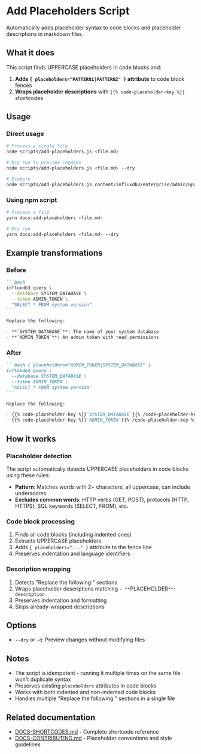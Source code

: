 # Add Placeholders Script

Automatically adds placeholder syntax to code blocks and placeholder descriptions in markdown files.

## What it does

This script finds UPPERCASE placeholders in code blocks and:

1. **Adds `{ placeholders="PATTERN1|PATTERN2" }` attribute** to code block fences
2. **Wraps placeholder descriptions** with `{{% code-placeholder-key %}}` shortcodes

## Usage

### Direct usage

```bash
# Process a single file
node scripts/add-placeholders.js <file.md>

# Dry run to preview changes
node scripts/add-placeholders.js <file.md> --dry

# Example
node scripts/add-placeholders.js content/influxdb3/enterprise/admin/upgrade.md
```

### Using npm script

```bash
# Process a file
yarn docs:add-placeholders <file.md>

# Dry run
yarn docs:add-placeholders <file.md> --dry
```

## Example transformations

### Before

````markdown
```bash
influxdb3 query \
  --database SYSTEM_DATABASE \
  --token ADMIN_TOKEN \
  "SELECT * FROM system.version"
```

Replace the following:

- **`SYSTEM_DATABASE`**: The name of your system database
- **`ADMIN_TOKEN`**: An admin token with read permissions
````

### After

````markdown
```bash { placeholders="ADMIN_TOKEN|SYSTEM_DATABASE" }
influxdb3 query \
  --database SYSTEM_DATABASE \
  --token ADMIN_TOKEN \
  "SELECT * FROM system.version"
```

Replace the following:

- {{% code-placeholder-key %}}`SYSTEM_DATABASE`{{% /code-placeholder-key %}}: The name of your system database
- {{% code-placeholder-key %}}`ADMIN_TOKEN`{{% /code-placeholder-key %}}: An admin token with read permissions
````

## How it works

### Placeholder detection

The script automatically detects UPPERCASE placeholders in code blocks using these rules:

- **Pattern**: Matches words with 2+ characters, all uppercase, can include underscores
- **Excludes common words**: HTTP verbs (GET, POST), protocols (HTTP, HTTPS), SQL keywords (SELECT, FROM), etc.

### Code block processing

1. Finds all code blocks (including indented ones)
2. Extracts UPPERCASE placeholders
3. Adds `{ placeholders="..." }` attribute to the fence line
4. Preserves indentation and language identifiers

### Description wrapping

1. Detects "Replace the following:" sections
2. Wraps placeholder descriptions matching `- **`PLACEHOLDER`**: description`
3. Preserves indentation and formatting
4. Skips already-wrapped descriptions

## Options

- `--dry` or `-d`: Preview changes without modifying files

## Notes

- The script is idempotent - running it multiple times on the same file won't duplicate syntax
- Preserves existing `placeholders` attributes in code blocks
- Works with both indented and non-indented code blocks
- Handles multiple "Replace the following:" sections in a single file

## Related documentation

- [DOCS-SHORTCODES.md](../DOCS-SHORTCODES.md) - Complete shortcode reference
- [DOCS-CONTRIBUTING.md](../DOCS-CONTRIBUTING.md) - Placeholder conventions and style guidelines
